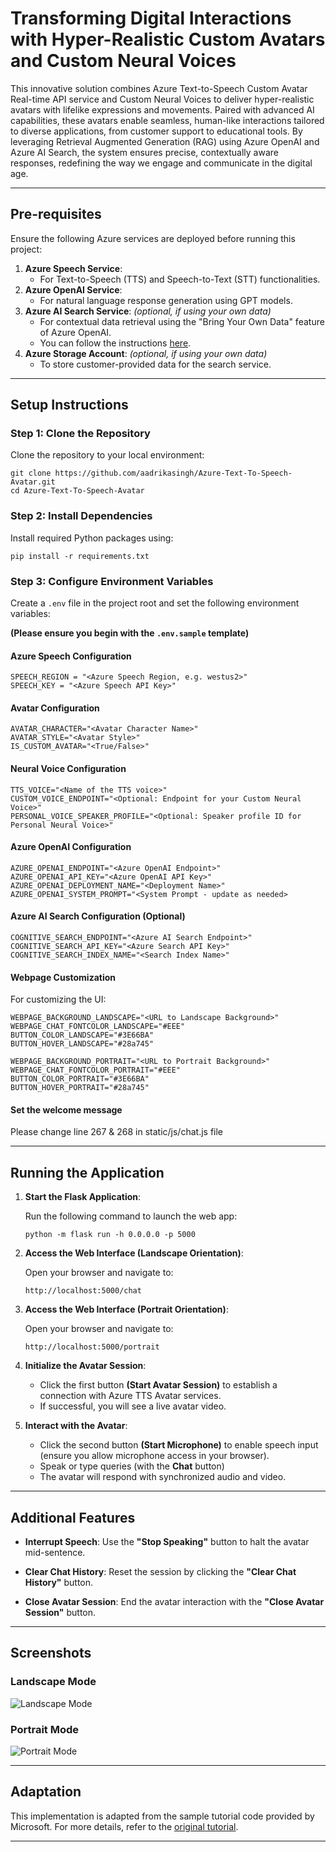 # Transforming Digital Interactions with Hyper-Realistic Custom Avatars and Custom Neural Voices

This innovative solution combines Azure Text-to-Speech Custom Avatar Real-time API service and Custom Neural Voices to deliver hyper-realistic avatars with lifelike expressions and movements. Paired with advanced AI capabilities, these avatars enable seamless, human-like interactions tailored to diverse applications, from customer support to educational tools. By leveraging Retrieval Augmented Generation (RAG) using Azure OpenAI and Azure AI Search, the system ensures precise, contextually aware responses, redefining the way we engage and communicate in the digital age.

---

## Pre-requisites

Ensure the following Azure services are deployed before running this project:

1. **Azure Speech Service**:
   - For Text-to-Speech (TTS) and Speech-to-Text (STT) functionalities.
2. **Azure OpenAI Service**:
   - For natural language response generation using GPT models.
3. **Azure AI Search Service**: _(optional, if using your own data)_
   - For contextual data retrieval using the "Bring Your Own Data" feature of Azure OpenAI.
   - You can follow the instructions [here](https://learn.microsoft.com/en-us/azure/ai-services/openai/use-your-data-quickstart?tabs=command-line%2Cjavascript-keyless%2Ctypescript-keyless%2Cpython-new&pivots=programming-language-studio).
4. **Azure Storage Account**: _(optional, if using your own data)_
   - To store customer-provided data for the search service.

---

## Setup Instructions

### Step 1: Clone the Repository
Clone the repository to your local environment:

```
git clone https://github.com/aadrikasingh/Azure-Text-To-Speech-Avatar.git
cd Azure-Text-To-Speech-Avatar
```

### Step 2: Install Dependencies
Install required Python packages using:

```
pip install -r requirements.txt
```

### Step 3: Configure Environment Variables
Create a `.env` file in the project root and set the following environment variables:

**(Please ensure you begin with the `.env.sample` template)**

#### Azure Speech Configuration
```
SPEECH_REGION = "<Azure Speech Region, e.g. westus2>"
SPEECH_KEY = "<Azure Speech API Key>"
```

#### Avatar Configuration
```
AVATAR_CHARACTER="<Avatar Character Name>"
AVATAR_STYLE="<Avatar Style>"
IS_CUSTOM_AVATAR="<True/False>"
```

#### Neural Voice Configuration
```
TTS_VOICE="<Name of the TTS voice>"
CUSTOM_VOICE_ENDPOINT="<Optional: Endpoint for your Custom Neural Voice>"
PERSONAL_VOICE_SPEAKER_PROFILE="<Optional: Speaker profile ID for Personal Neural Voice>"
```

#### Azure OpenAI Configuration
```
AZURE_OPENAI_ENDPOINT="<Azure OpenAI Endpoint>"
AZURE_OPENAI_API_KEY="<Azure OpenAI API Key>"
AZURE_OPENAI_DEPLOYMENT_NAME="<Deployment Name>"
AZURE_OPENAI_SYSTEM_PROMPT="<System Prompt - update as needed>
```

#### Azure AI Search Configuration (Optional)
```
COGNITIVE_SEARCH_ENDPOINT="<Azure AI Search Endpoint>"
COGNITIVE_SEARCH_API_KEY="<Azure Search API Key>"
COGNITIVE_SEARCH_INDEX_NAME="<Search Index Name>"
```

#### Webpage Customization
For customizing the UI:
```
WEBPAGE_BACKGROUND_LANDSCAPE="<URL to Landscape Background>"
WEBPAGE_CHAT_FONTCOLOR_LANDSCAPE="#EEE"
BUTTON_COLOR_LANDSCAPE="#3E66BA"
BUTTON_HOVER_LANDSCAPE="#28a745"

WEBPAGE_BACKGROUND_PORTRAIT="<URL to Portrait Background>"
WEBPAGE_CHAT_FONTCOLOR_PORTRAIT="#EEE"
BUTTON_COLOR_PORTRAIT="#3E66BA"
BUTTON_HOVER_PORTRAIT="#28a745"
```

#### Set the welcome message
Please change line 267 & 268 in static/js/chat.js file
    
---    

## Running the Application

1. **Start the Flask Application**:

   Run the following command to launch the web app:
   ```
   python -m flask run -h 0.0.0.0 -p 5000
   ```

2. **Access the Web Interface (Landscape Orientation)**:

   Open your browser and navigate to:
   ```
   http://localhost:5000/chat
   ```

3. **Access the Web Interface (Portrait Orientation)**:

   Open your browser and navigate to:
   ```
   http://localhost:5000/portrait
   ```

4. **Initialize the Avatar Session**:
   - Click the first button **(Start Avatar Session)** to establish a connection with Azure TTS Avatar services.
   - If successful, you will see a live avatar video.

4. **Interact with the Avatar**:
   - Click the second button **(Start Microphone)** to enable speech input (ensure you allow microphone access in your browser).
   - Speak or type queries (with the **Chat** button)
   - The avatar will respond with synchronized audio and video.

---

## Additional Features

- **Interrupt Speech**:
  Use the **"Stop Speaking"** button to halt the avatar mid-sentence.

- **Clear Chat History**:
  Reset the session by clicking the **"Clear Chat History"** button.

- **Close Avatar Session**:
  End the avatar interaction with the **"Close Avatar Session"** button.

---

## Screenshots

### Landscape Mode
![Landscape Mode](https://github.com/aadrikasingh/Azure-Text-To-Speech-Avatar/blob/main/assets/landscape.png?raw=true)

### Portrait Mode
![Portrait Mode](https://github.com/aadrikasingh/Azure-Text-To-Speech-Avatar/blob/main/assets/portrait.png?raw=true)

---

## Adaptation
This implementation is adapted from the sample tutorial code provided by Microsoft. For more details, refer to the [original tutorial](https://github.com/Azure-Samples/cognitive-services-speech-sdk/tree/master/samples/js/browser/avatar).

---
